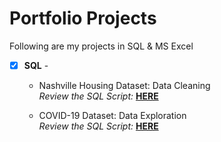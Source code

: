 # Portfolio Projects
Following are my projects in SQL & MS Excel


- [x] **SQL** - 
  - Nashville Housing Dataset: Data Cleaning <br />
*Review the SQL Script:* **[HERE](https://github.com/Akshb-2/sql-pilot/blob/DataAnalystPortfolioProjects/Data_cleanup_Project.sql)**<br />

  - COVID-19 Dataset: Data Exploration  <br />
*Review the SQL Script:* **[HERE](https://github.com/Akshb-2/sql-pilot/blob/DataAnalystPortfolioProjects/Restaurant%20Menu%20Analysis%20-%20SQL%20Project)**<br />
